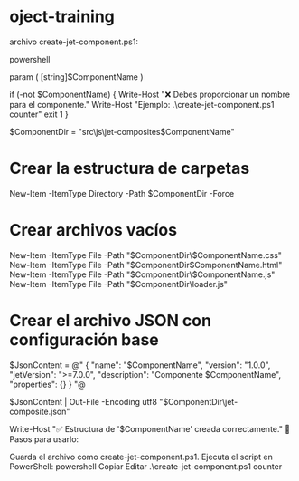 # oject-training

archivo create-jet-component.ps1:

powershell

param (
    [string]$ComponentName
)

if (-not $ComponentName) {
    Write-Host "❌ Debes proporcionar un nombre para el componente."
    Write-Host "Ejemplo: .\create-jet-component.ps1 counter"
    exit 1
}

$ComponentDir = "src\js\jet-composites\$ComponentName"

# Crear la estructura de carpetas
New-Item -ItemType Directory -Path $ComponentDir -Force

# Crear archivos vacíos
New-Item -ItemType File -Path "$ComponentDir\$ComponentName.css"
New-Item -ItemType File -Path "$ComponentDir\$ComponentName.html"
New-Item -ItemType File -Path "$ComponentDir\$ComponentName.js"
New-Item -ItemType File -Path "$ComponentDir\loader.js"

# Crear el archivo JSON con configuración base
$JsonContent = @"
{
  "name": "$ComponentName",
  "version": "1.0.0",
  "jetVersion": ">=7.0.0",
  "description": "Componente $ComponentName",
  "properties": {}
}
"@

$JsonContent | Out-File -Encoding utf8 "$ComponentDir\jet-composite.json"

Write-Host "✅ Estructura de '$ComponentName' creada correctamente."
📌 Pasos para usarlo:

Guarda el archivo como create-jet-component.ps1.
Ejecuta el script en PowerShell:
powershell
Copiar
Editar
.\create-jet-component.ps1 counter